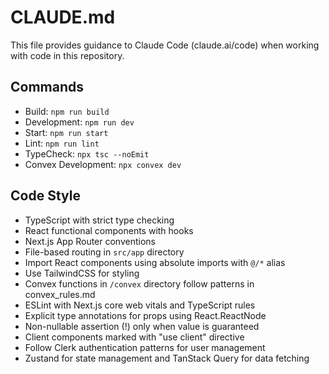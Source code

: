 # CLAUDE.md

This file provides guidance to Claude Code (claude.ai/code) when working with code in this repository.

## Commands

- Build: `npm run build`
- Development: `npm run dev`
- Start: `npm run start`
- Lint: `npm run lint`
- TypeCheck: `npx tsc --noEmit`
- Convex Development: `npx convex dev`

## Code Style

- TypeScript with strict type checking
- React functional components with hooks
- Next.js App Router conventions
- File-based routing in `src/app` directory
- Import React components using absolute imports with `@/*` alias
- Use TailwindCSS for styling
- Convex functions in `/convex` directory follow patterns in convex_rules.md
- ESLint with Next.js core web vitals and TypeScript rules
- Explicit type annotations for props using React.ReactNode
- Non-nullable assertion (!) only when value is guaranteed
- Client components marked with "use client" directive
- Follow Clerk authentication patterns for user management
- Zustand for state management and TanStack Query for data fetching
